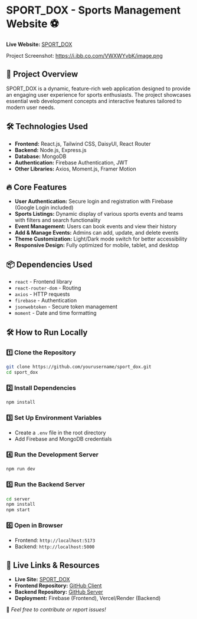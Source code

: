 # SPORT_DOX - Sports Management Website ⚽

**Live Website:** [SPORT_DOX](https://assignment-10-5f7fc.web.app/)

Project Screenshot: https://i.ibb.co.com/VWXWYvbK/image.png

## 📌 Project Overview
SPORT_DOX is a dynamic, feature-rich web application designed to provide an engaging user experience for sports enthusiasts. The project showcases essential web development concepts and interactive features tailored to modern user needs.

## 🛠 Technologies Used
- **Frontend:** React.js, Tailwind CSS, DaisyUI, React Router
- **Backend:** Node.js, Express.js
- **Database:** MongoDB
- **Authentication:** Firebase Authentication, JWT
- **Other Libraries:** Axios, Moment.js, Framer Motion

## 🔥 Core Features
- **User Authentication:** Secure login and registration with Firebase (Google Login included)
- **Sports Listings:** Dynamic display of various sports events and teams with filters and search functionality
- **Event Management:** Users can book events and view their history
- **Add & Manage Events:** Admins can add, update, and delete events
- **Theme Customization:** Light/Dark mode switch for better accessibility
- **Responsive Design:** Fully optimized for mobile, tablet, and desktop

## 📦 Dependencies Used
- `react` - Frontend library
- `react-router-dom` - Routing
- `axios` - HTTP requests
- `firebase` - Authentication
- `jsonwebtoken` - Secure token management
- `moment` - Date and time formatting

## 🛠 How to Run Locally
### 1️⃣ Clone the Repository
```sh
git clone https://github.com/yourusername/sport_dox.git
cd sport_dox
```

### 2️⃣ Install Dependencies
```sh
npm install
```

### 3️⃣ Set Up Environment Variables
- Create a `.env` file in the root directory
- Add Firebase and MongoDB credentials

### 4️⃣ Run the Development Server
```sh
npm run dev
```

### 5️⃣ Run the Backend Server
```sh
cd server
npm install
npm start
```

### 6️⃣ Open in Browser
- Frontend: `http://localhost:5173`
- Backend: `http://localhost:5000`

## 🔗 Live Links & Resources
- **Live Site:** [SPORT_DOX](https://assignment-10-5f7fc.web.app/)
- **Frontend Repository:** [GitHub Client](https://github.com/yourusername/sport_dox-client)
- **Backend Repository:** [GitHub Server](https://github.com/yourusername/sport_dox-server)
- **Deployment:** Firebase (Frontend), Vercel/Render (Backend)

🚀 *Feel free to contribute or report issues!*
